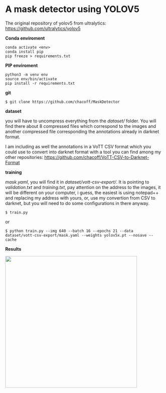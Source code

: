 # A mask detector using YOLOV5

The original repository of yolov5 from ultralytics: https://github.com/ultralytics/yolov5

**Conda enviroment**
```
conda activate <env>
conda install pip
pip freeze > requirements.txt
```
**PIP enviroment**
```
python3 -m venv env
source env/bin/activate
pip install -r requirements.txt
```

**git**
```
$ git clone https://github.com/chacoff/MaskDetector
```

**dataset**

you will have to uncompress everything from the *dataset/* folder. You will find there about 8 compressed files which correspond to the images and another compressed file corresponding the annotations already in darknet format. 

I am including as well the annotations in a VoTT CSV format which you could use to convert into darknet format with a tool you can find among my other repositories: https://github.com/chacoff/VoTT-CSV-to-Darknet-Format


**training**

*mask.yaml*, you will find it in *dataset/vott-csv-export/*. It is pointing to *validation.txt* and *training.txt*, pay attention on the address to the images, it will be different on your computer, i guess, the easiest is using notepad++ and replacing my address with yours, or, use my convertion from CSV to darknet, but you will need to do some configurations in there anyway.

```
$ train.py 
```
or
```
$ python train.py --img 640 --batch 16 --epochs 21 --data dataset/vott-csv-export/mask.yaml --weights yolov5x.pt --nosave --cache
```

**Results**

<image src='https://github.com/chacoff/MaskDetector/blob/main/data/images/covid_test8.jpg' width='420'>
